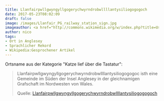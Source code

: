 ```yaml
---
title: Llanfairpwllgwyngyllgogerychwyrndrobwllllantysiliogogogoch
date: 2017-05-23T08:02:09
draft: false
image: /images/Llanfair_PG_railway_station_sign.jpg
imageauthor: <a href="http://commons.wikimedia.org/w/index.php?title=User:Raphael_Frey&amp;action=edit&amp;redlink=1" class="new" title="User:Raphael Frey (page does not exist)">Raphael Frey</a>
author: nico
tags: 
- Ort in Anglesey
- Sprachlicher Rekord
- Wikipedia:Gesprochener Artikel
---
```


Ortsname aus der Kategorie "Katze lief über die Tastatur":

> Llanfairpwll­gwyngyllgogery­chwyrndrobwll­llantysilio­gogogoc isth
> eine Gemeinde im Süden der Insel Anglesey in der gleichnamigen Grafschaft im
> Nordwesten von Wales.
>
> Quelle: [Llanfairpwllgwyngyllgogerychwyrndrobwllllantysiliogogogoch](https://de.wikipedia.org/wiki/Llanfairpwllgwyngyllgogerychwyrndrobwllllantysiliogogogoch)
